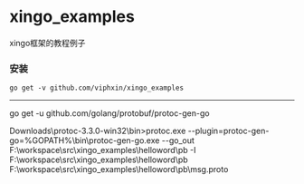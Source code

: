 # xingo_examples
xingo框架的教程例子

### 安装
```
go get -v github.com/viphxin/xingo_examples
```

------
go get -u github.com/golang/protobuf/protoc-gen-go

Downloads\protoc-3.3.0-win32\bin>protoc.exe --plugin=protoc-gen-go=%GOPATH%\bin\protoc-gen-go.exe --go_out  F:\workspace\src\xingo_examples\helloword\pb -I  F:\workspace\src\xingo_examples\helloword\pb F:\workspace\src\xingo_examples\helloword\pb\msg.proto